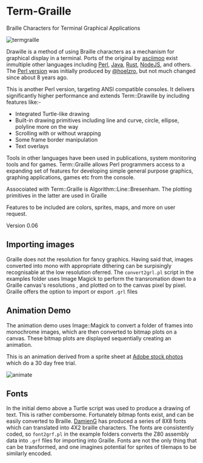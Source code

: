 # Term-Graille
Braille Characters for Terminal Graphical Applications

![termgraille](https://user-images.githubusercontent.com/34284663/177032294-55dfda02-c24d-45c8-92ab-8c07ad39df66.gif)


Drawille is a method of using Braille characters as a mechanism for graphical display in a terminal.  Ports of the original by [asciimoo](https://github.com/asciimoo/drawille) exist inmultiple other languages including [Perl](https://metacpan.org/dist/Term-Drawille), [Java](https://github.com/null93/drawille), [Rust](https://crates.io/crates/drawille), [NodeJS](https://www.npmjs.com/package/drawille), and others.  The [Perl version](https://github.com/hoelzro/term-drawille) was initially produced by [@hoelzro](https://hoelz.ro/), but not much changed since about 8 years ago.

This is another Perl version, targeting ANSI compatible consoles. It delivers significantly higher performance and extends Term::Drawille by including features like:- 

* Integrated Turtle-like drawing
* Built-in drawing primitives including line and curve, circle, ellipse, polyline more on the way
* Scrolling with or without wrapping
* Some frame border manipulation
* Text overlays

Tools in other languages have been used in publications, system monitoring tools and for games. Term::Graille allows Perl programmers access to a expanding set of features for developing simple general purpose graphics, graphing applications, games etc from the console.

Assocoiated with Term::Graille is Algorithm::Line::Bresenham. The plotting primitives in the latter are used in Graille

Features to be included are colors, sprites, maps, and more on user request.

Version 0.06

## Importing images

Graille does not the resolution for fancy graphics.  Having said that, images converted into mono with appropriate dithering can be surpisingly recognisable at the low resolution oferred.  The `convert2grl.pl` script in the examples folder uses Image Magick to perform the transromation down to a Graille canvas's resolutions
, and plotted on to the canvas pixel by pixel.  Graille offers the option to import or export `.grl` files  



## Animation Demo

The animation demo uses Image::Magick to convert a folder of frames into monochrome images, which are then converted to bitmap plots on a canvas. These bitmap plots are displayed sequentially creating an animation. 

This is an animation derived from a sprite sheet at [Adobe stock photos](https://stock.adobe.com/uk/images/cheetah-run-cycle-animation-sprite-sheet-silhouette-animation-frames-running-chasing/183196184) which do a 30 day free trial.

![animate](https://user-images.githubusercontent.com/34284663/177872104-57463dc3-f7f7-47a8-a9ef-3c85b4dd923f.gif)

## Fonts

In the initial demo above a Turtle script was used to produce a drawing of text.  This is rather combersome.  Fortunately bitmap fonts exist, and can be easily converted to Braille.  [DamienG](https://damieng.com/typography/zx-origins/) has produced a series of 8X8 fonts which can translated into 4X2 braille characters.  The fonts are consistently coded, so `font2grf.pl` in the example folders converts the Z80 assembly data into `.grf` files for importing into Graille.  Fonts are not the only thing that can be transformed, and one imagines potential for sprites of tilemaps to be similarly encoded.


